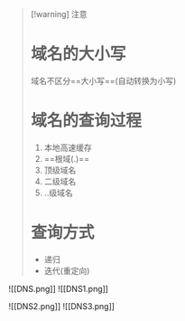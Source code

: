 > [!warning] 注意
> # 域名的大小写
> 域名不区分==大小写==(自动转换为小写)
> # 域名的查询过程
> 1. 本地高速缓存
> 2. ==根域(.)==
> 3. 顶级域名
> 4. 二级域名
> 5. ..级域名
> 
> # 查询方式
> - 递归
> - 迭代(重定向)

![[DNS.png]]
![[DNS1.png]]

![[DNS2.png]]
![[DNS3.png]]




